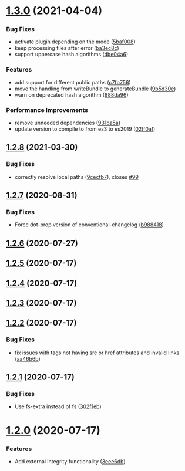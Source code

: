 # [1.3.0](https://github.com/JonasKruckenberg/rollup-plugin-sri/compare/v1.2.8...v1.3.0) (2021-04-04)


### Bug Fixes

* activate plugin depending on the mode ([5baf008](https://github.com/JonasKruckenberg/rollup-plugin-sri/commit/5baf00838332c3341eb5ecac15a07d572528a615))
* keep processing files after error ([ba3ec8c](https://github.com/JonasKruckenberg/rollup-plugin-sri/commit/ba3ec8c908bd07d4d22c5266125bfd7237248fee))
* support uppercase hash algorithms ([dbe04a6](https://github.com/JonasKruckenberg/rollup-plugin-sri/commit/dbe04a697ae228e4b27a7adb9b070ae858aa2dbb))


### Features

* add support for different public paths ([c7fb756](https://github.com/JonasKruckenberg/rollup-plugin-sri/commit/c7fb756e451a8918ffaf750ccede22a7255133b7))
* move the handling from writeBundle to generateBundle ([9b5d30e](https://github.com/JonasKruckenberg/rollup-plugin-sri/commit/9b5d30ed643120fb598c8b7abf8e53e547e247a4))
* warn on deprecated hash algorithm ([888da96](https://github.com/JonasKruckenberg/rollup-plugin-sri/commit/888da96439ad3b479e596a15a83c3ed4c9e5d24e))


### Performance Improvements

* remove unneeded dependencies ([931ba5a](https://github.com/JonasKruckenberg/rollup-plugin-sri/commit/931ba5a9aa63f0d7ab32ee6c02e737740b9d3f0b))
* update version to compile to from es3 to es2019 ([02ff0af](https://github.com/JonasKruckenberg/rollup-plugin-sri/commit/02ff0afc5cfb73cb3cf15458059ea295b2991b1a))

## [1.2.8](https://github.com/JonasKruckenberg/rollup-plugin-sri/compare/v1.2.7...v1.2.8) (2021-03-30)


### Bug Fixes

* correctly resolve local paths ([9cecfb7](https://github.com/JonasKruckenberg/rollup-plugin-sri/commit/9cecfb7f5e750a6417f76c13923ebba071ec8c67)), closes [#99](https://github.com/JonasKruckenberg/rollup-plugin-sri/issues/99)

## [1.2.7](https://github.com/JonasKruckenberg/rollup-plugin-sri/compare/v1.2.6...v1.2.7) (2020-08-31)


### Bug Fixes

* Force dot-prop version of conventional-changelog ([b988418](https://github.com/JonasKruckenberg/rollup-plugin-sri/commit/b9884189f4219a6bef4a573d94d87e69db29c61a))

## [1.2.6](https://github.com/JonasKruckenberg/rollup-plugin-sri/compare/v1.2.5...v1.2.6) (2020-07-27)

## [1.2.5](https://github.com/JonasKruckenberg/rollup-plugin-sri/compare/v1.2.4...v1.2.5) (2020-07-17)

## [1.2.4](https://github.com/JonasKruckenberg/rollup-plugin-sri/compare/v1.2.3...v1.2.4) (2020-07-17)

## [1.2.3](https://github.com/JonasKruckenberg/rollup-plugin-sri/compare/v1.2.2...v1.2.3) (2020-07-17)

## [1.2.2](https://github.com/JonasKruckenberg/rollup-plugin-sri/compare/v1.2.1...v1.2.2) (2020-07-17)


### Bug Fixes

* fix issues with tags not having src or href attributes and invalid links ([aa46b6b](https://github.com/JonasKruckenberg/rollup-plugin-sri/commit/aa46b6b81485a98f358659a4cbfcf7b2db23f017))

## [1.2.1](https://github.com/JonasKruckenberg/rollup-plugin-sri/compare/v1.2.0...v1.2.1) (2020-07-17)


### Bug Fixes

* Use fs-extra instead of fs ([302f1eb](https://github.com/JonasKruckenberg/rollup-plugin-sri/commit/302f1ebbe29c353645f2b387d2f73b65792311ff))

# [1.2.0](https://github.com/JonasKruckenberg/rollup-plugin-sri/compare/v1.1.1...v1.2.0) (2020-07-17)


### Features

* Add external integrity functionality ([3eee6db](https://github.com/JonasKruckenberg/rollup-plugin-sri/commit/3eee6db4d45e7ed86147efad513d60f47d783f31))
